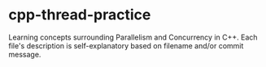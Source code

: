# cpp-thread-practice
Learning concepts surrounding Parallelism and Concurrency in C++. Each file's description is self-explanatory based on filename and/or commit message.
